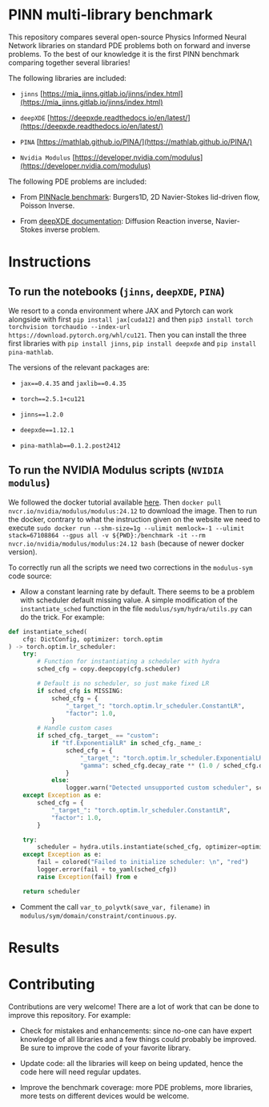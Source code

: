 # PINN multi-library benchmark

This repository compares several open-source Physics Informed Neural Network libraries on standard PDE problems both on forward and inverse problems. To the best of our knowledge it is the first PINN benchmark comparing together several libraries!

The following libraries are included:

- `jinns` [https://mia_jinns.gitlab.io/jinns/index.html](https://mia_jinns.gitlab.io/jinns/index.html)

- `deepXDE` [https://deepxde.readthedocs.io/en/latest/](https://deepxde.readthedocs.io/en/latest/)

- `PINA` [https://mathlab.github.io/PINA/](https://mathlab.github.io/PINA/)

- `Nvidia Modulus` [https://developer.nvidia.com/modulus](https://developer.nvidia.com/modulus)

The following PDE problems are included:

- From [PINNacle benchmark](https://arxiv.org/pdf/2306.08827): Burgers1D, 2D Navier-Stokes lid-driven flow, Poisson Inverse.

- From [deepXDE documentation](https://deepxde.readthedocs.io/en/latest/demos/pinn_inverse.html): Diffusion Reaction inverse, Navier-Stokes inverse problem.


# Instructions

## To run the notebooks (`jinns`, `deepXDE`, `PINA`)

We resort to a conda environment where JAX and Pytorch can work alongside with first `pip install jax[cuda12]` and then `pip3 install torch torchvision torchaudio --index-url https://download.pytorch.org/whl/cu121`. 
Then you can install the three first libraries with `pip install jinns`, `pip install deepxde` and `pip install pina-mathlab`.

The versions of the relevant packages are:

- `jax==0.4.35` and `jaxlib==0.4.35`

- `torch==2.5.1+cu121`

- `jinns==1.2.0`

- `deepxde==1.12.1`

- `pina-mathlab==0.1.2.post2412` 


## To run the NVIDIA Modulus scripts (`NVIDIA modulus`)

We followed the docker tutorial available [here](https://docs.nvidia.com/deeplearning/modulus/getting-started/index.html#modulus-with-docker-image-recommended). Then `docker pull nvcr.io/nvidia/modulus/modulus:24.12` to download the image. Then to run the docker, contrary to what the instruction given on the website we need to execute `sudo docker run --shm-size=1g --ulimit memlock=-1 --ulimit stack=67108864 --gpus all -v ${PWD}:/benchmark -it --rm nvcr.io/nvidia/modulus/modulus:24.12 bash` (because of newer docker version).


To correctly run all the scripts we need two corrections in the `modulus-sym` code source:

- Allow a constant learning rate by default. There seems to be a problem with scheduler default missing value. A simple modification of the `instantiate_sched` function in the file `modulus/sym/hydra/utils.py` can do the trick. For example:

```python
def instantiate_sched(
    cfg: DictConfig, optimizer: torch.optim
) -> torch.optim.lr_scheduler:
    try:
        # Function for instantiating a scheduler with hydra
        sched_cfg = copy.deepcopy(cfg.scheduler)

        # Default is no scheduler, so just make fixed LR
        if sched_cfg is MISSING:
            sched_cfg = {
                "_target_": "torch.optim.lr_scheduler.ConstantLR",
                "factor": 1.0,
            }
        # Handle custom cases
        if sched_cfg._target_ == "custom":
            if "tf.ExponentialLR" in sched_cfg._name_:
                sched_cfg = {
                    "_target_": "torch.optim.lr_scheduler.ExponentialLR",
                    "gamma": sched_cfg.decay_rate ** (1.0 / sched_cfg.decay_steps),
                }
            else:
                logger.warn("Detected unsupported custom scheduler", sched_cfg)
    except Exception as e:
        sched_cfg = {
            "_target_": "torch.optim.lr_scheduler.ConstantLR",
            "factor": 1.0,
        }

    try:
        scheduler = hydra.utils.instantiate(sched_cfg, optimizer=optimizer)
    except Exception as e:
        fail = colored("Failed to initialize scheduler: \n", "red")
        logger.error(fail + to_yaml(sched_cfg))
        raise Exception(fail) from e

    return scheduler
```

- Comment the call `var_to_polyvtk(save_var, filename)` in `modulus/sym/domain/constraint/continuous.py`.

# Results

# Contributing

Contributions are very welcome! There are a lot of work that can be done to improve this repository. For example:

- Check for mistakes and enhancements: since no-one can have expert knowledge of all libraries and a few things could probably be improved. Be sure to improve the code of your favorite library.

- Update code: all the libraries will keep on being updated, hence the code here will need regular updates.

- Improve the benchmark coverage: more PDE problems, more libraries, more tests on different devices would be welcome. 
